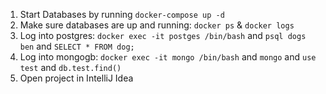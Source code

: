 1. Start Databases by running `docker-compose up -d`
2. Make sure databases are up and running: `docker ps` & `docker logs`
3. Log into postgres: `docker exec -it postges /bin/bash` and `psql dogs ben` and `SELECT * FROM dog;`
4. Log into mongogb: `docker exec -it mongo /bin/bash` and `mongo` and `use test` and `db.test.find()`
5. Open project in IntelliJ Idea
